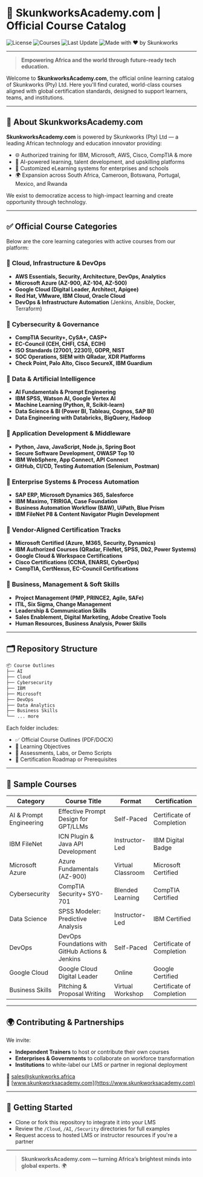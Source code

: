 # 🚀 SkunkworksAcademy.com | Official Course Catalog

![License](https://img.shields.io/badge/license-MIT-blue.svg)
![Courses](https://img.shields.io/badge/courses-400%2B-green)
![Last Update](https://img.shields.io/badge/last%20update-May%202025-orange)
![Made with ❤️ by Skunkworks](https://img.shields.io/badge/made%20by-Skunkworks-red)

---

> **Empowering Africa and the world through future-ready tech education.**

Welcome to **SkunkworksAcademy.com**, the official online learning catalog of Skunkworks (Pty) Ltd. Here you'll find curated, world-class courses aligned with global certification standards, designed to support learners, teams, and institutions.

---

## 🧭 About SkunkworksAcademy.com
**SkunkworksAcademy.com** is powered by Skunkworks (Pty) Ltd — a leading African technology and education innovator providing:

- 🌐 Authorized training for IBM, Microsoft, AWS, Cisco, CompTIA & more
- 🧠 AI-powered learning, talent development, and upskilling platforms
- 🏫 Customized eLearning systems for enterprises and schools
- 🌍 Expansion across South Africa, Cameroon, Botswana, Portugal, Mexico, and Rwanda

We exist to democratize access to high-impact learning and create opportunity through technology.

---

## ✅ Official Course Categories
Below are the core learning categories with active courses from our platform:

### 🔹 **Cloud, Infrastructure & DevOps**
- **AWS Essentials, Security, Architecture, DevOps, Analytics**
- **Microsoft Azure (AZ-900, AZ-104, AZ-500)**
- **Google Cloud (Digital Leader, Architect, Apigee)**
- **Red Hat, VMware, IBM Cloud, Oracle Cloud**
- **DevOps & Infrastructure Automation** (Jenkins, Ansible, Docker, Terraform)

### 🔹 **Cybersecurity & Governance**
- **CompTIA Security+, CySA+, CASP+**
- **EC-Council (CEH, CHFI, CSA, ECIH)**
- **ISO Standards (27001, 22301), GDPR, NIST**
- **SOC Operations, SIEM with QRadar, XDR Platforms**
- **Check Point, Palo Alto, Cisco SecureX, IBM Guardium**

### 🔹 **Data & Artificial Intelligence**
- **AI Fundamentals & Prompt Engineering**
- **IBM SPSS, Watson AI, Google Vertex AI**
- **Machine Learning (Python, R, Scikit-learn)**
- **Data Science & BI (Power BI, Tableau, Cognos, SAP BI)**
- **Data Engineering with Databricks, BigQuery, Hadoop**

### 🔹 **Application Development & Middleware**
- **Python, Java, JavaScript, Node.js, Spring Boot**
- **Secure Software Development, OWASP Top 10**
- **IBM WebSphere, App Connect, API Connect**
- **GitHub, CI/CD, Testing Automation (Selenium, Postman)**

### 🔹 **Enterprise Systems & Process Automation**
- **SAP ERP, Microsoft Dynamics 365, Salesforce**
- **IBM Maximo, TRIRIGA, Case Foundation**
- **Business Automation Workflow (BAW), UiPath, Blue Prism**
- **IBM FileNet P8 & Content Navigator Plugin Development**

### 🔹 **Vendor-Aligned Certification Tracks**
- **Microsoft Certified (Azure, M365, Security, Dynamics)**
- **IBM Authorized Courses (QRadar, FileNet, SPSS, Db2, Power Systems)**
- **Google Cloud & Workspace Certifications**
- **Cisco Certifications (CCNA, ENARSI, CyberOps)**
- **CompTIA, CertNexus, EC-Council Certifications**

### 🔹 **Business, Management & Soft Skills**
- **Project Management (PMP, PRINCE2, Agile, SAFe)**
- **ITIL, Six Sigma, Change Management**
- **Leadership & Communication Skills**
- **Sales Enablement, Digital Marketing, Adobe Creative Tools**
- **Human Resources, Business Analysis, Power Skills**

---

## 🗂️ Repository Structure
```bash
📦 Course Outlines
├── AI
├── Cloud
├── Cybersecurity
├── IBM
├── Microsoft
├── DevOps
├── Data Analytics
├── Business Skills
└── ... more
```

Each folder includes:
- ✅ Official Course Outlines (PDF/DOCX)
- 🎯 Learning Objectives
- 🧪 Assessments, Labs, or Demo Scripts
- 🧠 Certification Roadmap or Prerequisites

---

## 🧩 Sample Courses
| Category                  | Course Title                                             | Format          | Certification        |
|---------------------------|----------------------------------------------------------|------------------|----------------------|
| AI & Prompt Engineering  | Effective Prompt Design for GPT/LLMs                    | Self-Paced       | Certificate of Completion |
| IBM FileNet              | ICN Plugin & Java API Development                       | Instructor-Led   | IBM Digital Badge   |
| Microsoft Azure          | Azure Fundamentals (AZ-900)                             | Virtual Classroom | Microsoft Certified  |
| Cybersecurity            | CompTIA Security+ SY0-701                               | Blended Learning | CompTIA Certified    |
| Data Science             | SPSS Modeler: Predictive Analysis                       | Instructor-Led   | IBM Certified        |
| DevOps                   | DevOps Foundations with GitHub Actions & Jenkins        | Self-Paced       | Certificate of Completion |
| Google Cloud             | Google Cloud Digital Leader                             | Online           | Google Certified     |
| Business Skills          | Pitching & Proposal Writing                             | Virtual Workshop | Certificate of Completion |

---

## 🌍 Contributing & Partnerships
We invite:
- **Independent Trainers** to host or contribute their own courses
- **Enterprises & Governments** to collaborate on workforce transformation
- **Institutions** to white-label our LMS or partner in regional deployment

📧 [sales@skunkworks.africa](mailto:sales@skunkworks.africa)  
🔗 [www.skunkworksacademy.com](https://www.skunkworksacademy.com)

---

## 📌 Getting Started
- Clone or fork this repository to integrate it into your LMS
- Review the `/Cloud`, `/AI`, `/Security` directories for full examples
- Request access to hosted LMS or instructor resources if you're a partner

---

> **SkunkworksAcademy.com — turning Africa’s brightest minds into global experts.** 🌍
